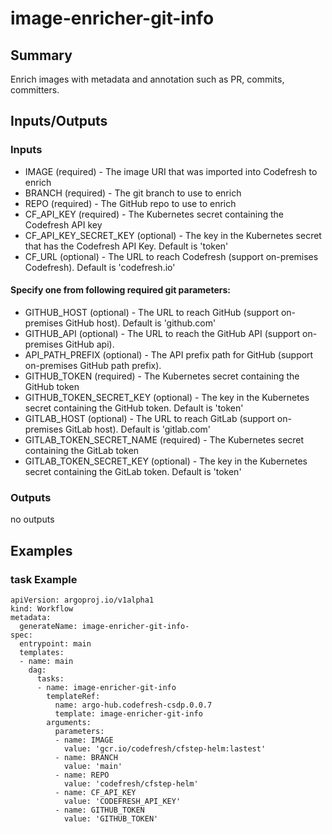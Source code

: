 # image-enricher-git-info

## Summary
Enrich images with metadata and annotation such as PR, commits, committers.

## Inputs/Outputs

### Inputs
* IMAGE (required) - The image URI that was imported into Codefresh to enrich
* BRANCH (required) - The git branch to use to enrich
* REPO (required) - The GitHub repo to use to enrich
* CF_API_KEY (required) - The Kubernetes secret containing the Codefresh API key
* CF_API_KEY_SECRET_KEY (optional) - The key in the Kubernetes secret that has the Codefresh API Key. Default is 'token'
* CF_URL (optional) - The URL to reach Codefresh (support on-premises Codefresh). Default is 'codefresh.io'
#### Specify one from following required git parameters:
* GITHUB_HOST (optional) - The URL to reach GitHub (support on-premises GitHub host). Default is 'github.com'
* GITHUB_API (optional) - The URL to reach the GitHub API (support on-premises GitHub api).
* API_PATH_PREFIX (optional) - The API prefix path for GitHub (support on-premises GitHub path prefix).
* GITHUB_TOKEN (required) - The Kubernetes secret containing the GitHub token
* GITHUB_TOKEN_SECRET_KEY (optional) - The key in the Kubernetes secret containing the GitHub token. Default is 'token'
* GITLAB_HOST (optional) - The URL to reach GitLab (support on-premises GitLab host). Default is 'gitlab.com'
* GITLAB_TOKEN_SECRET_NAME (required) - The Kubernetes secret containing the GitLab token
* GITLAB_TOKEN_SECRET_KEY (optional) - The key in the Kubernetes secret containing the GitLab token. Default is 'token'

### Outputs
no outputs

## Examples

### task Example
```
apiVersion: argoproj.io/v1alpha1
kind: Workflow
metadata:
  generateName: image-enricher-git-info-
spec:
  entrypoint: main
  templates:
  - name: main
    dag:
      tasks:
      - name: image-enricher-git-info
        templateRef:
          name: argo-hub.codefresh-csdp.0.0.7
          template: image-enricher-git-info
        arguments:
          parameters:
          - name: IMAGE
            value: 'gcr.io/codefresh/cfstep-helm:lastest'
          - name: BRANCH
            value: 'main'
          - name: REPO
            value: 'codefresh/cfstep-helm'
          - name: CF_API_KEY
            value: 'CODEFRESH_API_KEY'
          - name: GITHUB_TOKEN
            value: 'GITHUB_TOKEN'
```
